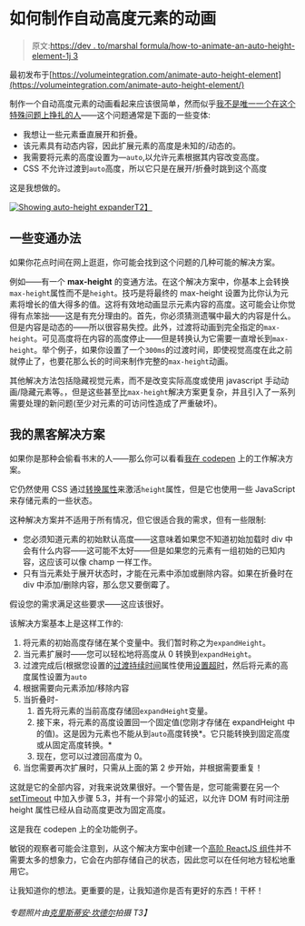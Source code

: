 # 如何制作自动高度元素的动画

> 原文:[https://dev . to/marshal formula/how-to-animate-an-auto-height-element-1j 3](https://dev.to/marshallformula/how-to-animate-an-auto-height-element-1j3)

最初发布于[https://volumeintegration.com/animate-auto-height-element](https://volumeintegration.com/animate-auto-height-element/)

制作一个自动高度元素的动画看起来应该很简单，然而似乎[我不是唯一一个在这个特殊问题上挣扎的人](https://www.google.com/search?q=animation+auto+height+element)——这个问题通常是下面的一些变体:

*   我想让一些元素垂直展开和折叠。
*   该元素具有动态内容，因此扩展元素的高度是未知的/动态的。
*   我需要将元素的高度设置为—`auto`,以允许元素根据其内容改变高度。
*   CSS 不允许过渡到`auto`高度，所以它只是在展开/折叠时跳到这个高度

这是我想做的。

[![Showing auto-height expander](../Images/53f07fc60156627fa0ac11670d7b1835.png)T2】](https://res.cloudinary.com/practicaldev/image/fetch/s--X837iD4W--/c_limit%2Cf_auto%2Cfl_progressive%2Cq_66%2Cw_880/https://volumeintegration.com/wp-content/uploads/expandy.gif)

## 一些变通办法

如果你花点时间在网上逛逛，你可能会找到这个问题的几种可能的解决方案。

例如——有一个 **max-height** 的变通方法。在这个解决方案中，你基本上会转换`max-height`属性而不是`height`。技巧是将最终的 max-height 设置为比你认为元素将增长的值大得多的值。这将有效地动画显示元素内容的高度。这可能会让你觉得有点笨拙——这是有充分理由的。首先，你必须猜测遗嘱中最大的内容是什么。但是内容是动态的——所以很容易失控。此外，过渡将动画到完全指定的`max-height`。可见高度将在内容的高度停止——但是转换认为它需要一直增长到`max-height`。举个例子，如果你设置了一个`300ms`的过渡时间，即使视觉高度在此之前就停止了，也要花那么长的时间来制作完整的`max-height`动画。

其他解决方法包括隐藏视觉元素，而不是改变实际高度或使用 javascript 手动动画/隐藏元素等。，但是这些甚至比`max-height`解决方案更复杂，并且引入了一系列需要处理的新问题(至少对元素的可访问性造成了严重破坏)。

## 我的黑客解决方案

如果你是那种会偷看书末的人——那么你可以看看[我在 codepen](https://codepen.io/marshallformula/pen/qPvWBL) 上的工作解决方案。

它仍然使用 CSS 通过[转换属性](https://developer.mozilla.org/en-US/docs/Web/CSS/transition)来激活`height`属性，但是它也使用一些 JavaScript 来存储元素的一些状态。

这种解决方案并不适用于所有情况，但它很适合我的需求，但有一些限制:

*   您必须知道元素的初始默认高度——这意味着如果您不知道初始加载时 div 中会有什么内容——这可能不太好——但是如果您的元素有一组初始的已知内容，这应该可以像 champ 一样工作。
*   只有当元素处于展开状态时，才能在元素中添加或删除内容。如果在折叠时在 div 中添加/删除内容，那么您又要倒霉了。

假设您的需求满足这些要求——这应该很好。

该解决方案基本上是这样工作的:

1.  将元素的初始高度存储在某个变量中。我们暂时称之为`expandHeight`。
2.  当元素扩展时——您可以轻松地将高度从 0 转换到`expandHeight`。
3.  过渡完成后(根据您设置的[过渡持续时间](https://developer.mozilla.org/en-US/docs/Web/CSS/transition-duration)属性使用[设置超时](https://developer.mozilla.org/en-US/docs/Web/API/WindowOrWorkerGlobalScope/setTimeout)，然后将元素的高度属性设置为`auto`
4.  根据需要向元素添加/移除内容
5.  当折叠时-
    1.  首先将元素的当前高度存储回`expandHeight`变量。
    2.  接下来，将元素的高度设置回一个固定值(您刚才存储在 expandHeight 中的值)。这是因为元素也不能从到`auto`高度转换*。它只能转换到固定高度或从固定高度转换。*
    3.  现在，您可以过渡回高度为 0。
6.  当您需要再次扩展时，只需从上面的第 2 步开始，并根据需要重复！

这就是它的全部内容，对我来说效果很好。一个警告是，您可能需要在另一个 [setTimeout](https://developer.mozilla.org/en-US/docs/Web/API/WindowOrWorkerGlobalScope/setTimeout) 中加入步骤 5.3，并有一个非常小的延迟，以允许 DOM 有时间注册 height 属性已经从自动高度更改为固定高度。

这是我在 codepen 上的全功能例子。

敏锐的观察者可能会注意到，从这个解决方案中创建一个[高阶 ReactJS 组件](https://reactjs.org/docs/higher-order-components.html)并不需要太多的想象力，它会在内部存储自己的状态，因此您可以在任何地方轻松地重用它。

让我知道你的想法。更重要的是，让我知道你是否有更好的东西！干杯！

###### *专题照片由[克里斯蒂安·坎德尔](https://unsplash.com/@christiankaindl)拍摄 T3】*